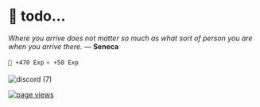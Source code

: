 # 📝 todo...

*Where you arrive does not matter so much as what sort of person you are when you arrive there.* ― **Seneca**

`👊 +470 Exp` `⭐ +50 Exp`

![discord (7)](https://user-images.githubusercontent.com/51968463/160410741-cac3144e-9316-4144-a191-7fb1dfeba961.png)

<a href="https://github.com/gnatson">
  <img src="https://komarev.com/ghpvc/?username=gnatson" alt="page views" />
</a>
